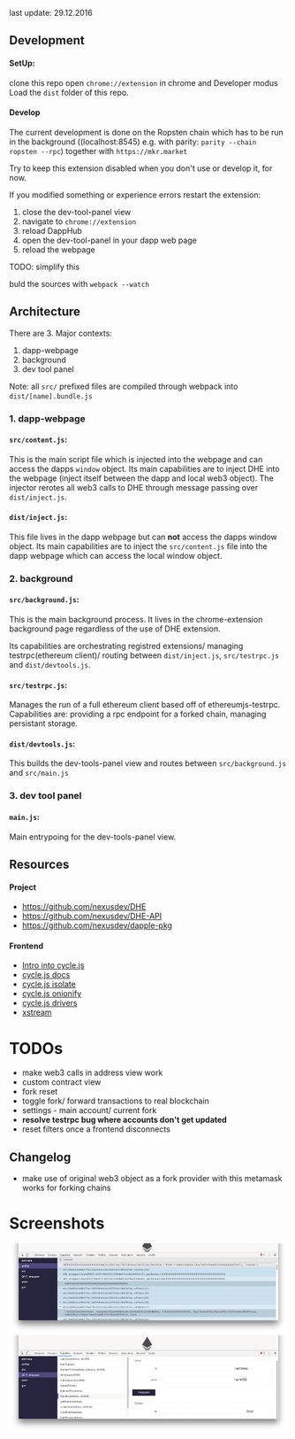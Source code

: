 last update: 29.12.2016

## Development
#### SetUp:
clone this repo
open `chrome://extension` in chrome and Developer modus
Load the `dist` folder of this repo.

#### Develop
The current development is done on the Ropsten chain which has to be run in the background ((localhost:8545) e.g. with parity:
`parity --chain ropsten --rpc`) together with `https://mkr.market`

Try to keep this extension disabled when you don't use or develop it, for now.

If you modified something or experience errors restart the extension:

  1. close the dev-tool-panel view
  2. navigate to `chrome://extension`
  3. reload DappHub
  4. open the dev-tool-panel in your dapp web page
  5. reload the webpage

TODO: simplify this

buld the sources with `webpack --watch`

## Architecture

There are 3. Major contexts:

  1. dapp-webpage
  2. background
  3. dev tool panel

Note: all `src/` prefixed files are compiled through webpack into `dist/[name].bundle.js`

### 1. dapp-webpage

#### `src/content.js`:
This is the main script file which is injected into the webpage
and can access the dapps `window` object.
Its main capabilities are to inject DHE into the webpage (inject itself between the dapp and local web3 object).
The injector rerotes all web3 calls to DHE through message passing over `dist/inject.js`.

#### `dist/inject.js`:
This file lives in the dapp webpage but can **not** access the dapps window object.
Its main capabilities are to inject the `src/content.js` file into the dapp webpage which can access the local window object.

### 2. background

#### `src/background.js`:
This is the main background process. It lives in the chrome-extension background page regardless of the use of DHE extension.

Its capabilities are orchestrating registred extensions/ managing testrpc(ethereum client)/ routing between `dist/inject.js`, `src/testrpc.js` and `dist/devtools.js`.

#### `src/testrpc.js`:
Manages the run of a full ethereum client based off of ethereumjs-testrpc.
Capabilities are: providing a rpc endpoint for a forked chain, managing persistant storage.

#### `dist/devtools.js`:
This builds the dev-tools-panel view and routes between `src/background.js` and `src/main.js`

### 3. dev tool panel

#### `main.js`:
Main entrypoing for the dev-tools-panel view.


## Resources

#### Project

  * https://github.com/nexusdev/DHE
  * https://github.com/nexusdev/DHE-API
  * https://github.com/nexusdev/dapple-pkg

#### Frontend
  * [Intro into cycle.js](https://egghead.io/courses/cycle-js-fundamentals)
  * [cycle.js docs](https://cycle.js.org/getting-started.html)
  * [cycle.js isolate](https://github.com/cyclejs/cyclejs/tree/master/isolate)
  * [cycle.js onionify](https://github.com/staltz/cycle-onionify)
  * [cycle.js drivers](https://cycle.js.org/drivers.html)
  * [xstream](https://github.com/staltz/xstream)


# TODOs

  * make web3 calls in address view work
  * custom contract view
  * fork reset
  * toggle fork/ forward transactions to real blockchain
  * settings - main account/ current fork
  * **resolve testrpc bug where accounts don't get updated**
  * reset filters once a frontend disconnects

## Changelog

 * make use of original web3 object as a fork provider
     with this metamask works for forking chains

# Screenshots

![](doc/1.png)
![](doc/2.png)
